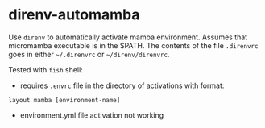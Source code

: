 # direnv-automamba

Use `direnv` to automatically activate mamba environment. Assumes that micromamba executable is in the $PATH. The contents of the file `.direnvrc` goes in either `~/.direnvrc` or `~/direnv/direnvrc`.

Tested with `fish` shell:
* requires `.envrc` file in the directory of activations with format:<br>
```
layout mamba [environment-name]
```
* environment.yml file activation not working